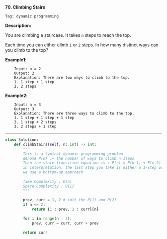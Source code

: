 **70. Climbing Stairs**

```Tag: dynamic programming```

**Description:**

You are climbing a staircase. It takes ```n``` steps to reach the top.

Each time you can either climb ```1``` or ```2``` steps. In how many distinct ways can you climb to the top?

**Example1**:

        Input: n = 2
        Output: 2
        Explanation: There are two ways to climb to the top.
        1. 1 step + 1 step
        2. 2 steps
        
**Example2**:

        Input: n = 3
        Output: 3
        Explanation: There are three ways to climb to the top.
        1. 1 step + 1 step + 1 step
        2. 1 step + 2 steps
        3. 2 steps + 1 step
        
-----------

```python
class Solution:
    def climbStairs(self, n: int) -> int:
        """
        This is a typical dynamic programming problem
        denote P(n) := the number of ways to climb n steps
        Then the state transition equation is : P(n) = P(n-1) + P(n-2)
        in interpretation, the last step you take is either a 1-step or 2-step
        we use a bottom-up approach
        
        Time Complexity : O(n)
        Space Complexity : O(1)
        """
        
        prev, curr = 1, 2 # init the P(1) and P(2)
        if n <= 2:
            return {1 : prev, 2 : curr}[n]
        
        for i in range(n - 2):
            prev, curr = curr, curr + prev
            
        return curr
```


  

